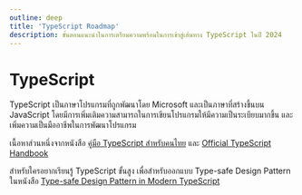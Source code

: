 ```yaml
---
outline: deep
title: 'TypeScript Roadmap'
description: ขั้นตอนแนะนำในการเตรียมความพร้อมในการเข้าสู่เส้นทาง TypeScript ในปี 2024
---
```


# TypeScript

TypeScript เป็นภาษาโปรแกรมที่ถูกพัฒนาโดย Microsoft และเป็นภาษาที่สร้างขึ้นบน JavaScript โดยมีการเพิ่มเติมความสามารถในการเขียนโปรแกรมให้มีความเป็นระเบียบมากขึ้น และเพิ่มความเป็นมืออาชีพในการพัฒนาโปรแกรม

เนื้อหาส่วนหนึ่งจากหนังสือ [คู่มือ TypeScript สำหรับคนไทย](https://typescript-th.thadaw.com/)
และ [Official TypeScript Handbook](https://www.typescriptlang.org/docs/handbook/intro.html)

สำหรับใครอยากเรียนรู้ TypeScript ขั้นสูง เพื่อสำหรับออกแบบ Type-safe Design Pattern ในหนังสือ [Type-safe Design Pattern
in Modern TypeScript](https://type-safe.thadaw.com/)